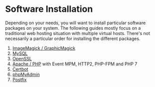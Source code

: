 Software Installation
=====================

Depending on your needs, you will want to install particular software packages on your system. The following guides mostly focus on a traditional web hosting situation with multiple virtual hosts. There's not necessarily a particular order for installing the different packages.

1. [ImageMagick / GraphicMagick](02_ImageMagick-GraphicsMagick.md)
2. [MySQL](03_MySQL.md)
3. [OpenSSL](04_OpenSSL.md)
4. [Apache / PHP](05_Apache-PHP.md) with Event MPM, HTTP2, PHP-FPM and PHP 7
5. [Certbot](06_Certbot.md)
6. [phpMyAdmin](07_phpMyAdmin.md)
7. [Postfix](08_Postfix.md)
